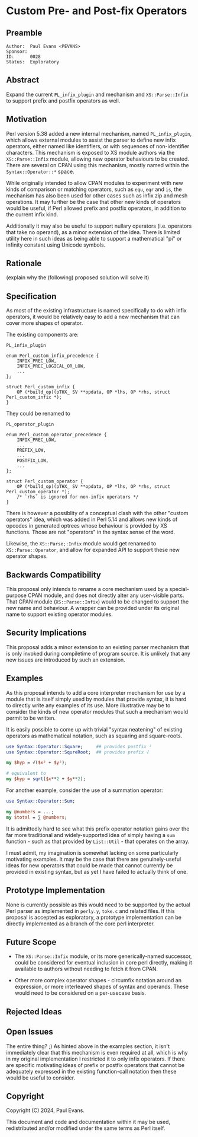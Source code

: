 # Custom Pre- and Post-fix Operators

## Preamble

    Author:  Paul Evans <PEVANS>
    Sponsor:
    ID:      0028
    Status:  Exploratory

## Abstract

Expand the current `PL_infix_plugin` and mechanism and `XS::Parse::Infix` to support prefix and postfix operators as well.

## Motivation

Perl version 5.38 added a new internal mechanism, named `PL_infix_plugin`, which allows external modules to assist the parser to define new infix operators, either named like identifiers, or with sequences of non-identifier characters. This mechanism is exposed to XS module authors via the `XS::Parse::Infix` module, allowing new operator behaviours to be created. There are several on CPAN using this mechanism, mostly named within the `Syntax::Operator::*` space.

While originally intended to allow CPAN modules to experiment with new kinds of comparison or matching operators, such as `equ`, `eqr` and `is`, the mechanism has also been used for other cases such as infix zip and mesh operations. It may further be the case that other new kinds of operators would be useful, if Perl allowed prefix and postfix operators, in addition to the current infix kind.

Additionally it may also be useful to support nullary operators (i.e. operators that take no operand), as a minor extension of the idea. There is limited utility here in such ideas as being able to support a mathematical "pi" or infinity constant using Unicode symbols.

## Rationale

(explain why the (following) proposed solution will solve it)

## Specification

As most of the existing infrastructure is named specifically to do with infix operators, it would be relatively easy to add a new mechanism that can cover more shapes of operator.

The existing components are:

```
PL_infix_plugin

enum Perl_custom_infix_precedence {
    INFIX_PREC_LOW,
    INFIX_PREC_LOGICAL_OR_LOW,
    ...
};

struct Perl_custom_infix {
    OP (*build_op)(pTHX_ SV **opdata, OP *lhs, OP *rhs, struct Perl_custom_infix *);
}
```

They could be renamed to

```
PL_operator_plugin

enum Perl_custom_operator_precedence {
    INFIX_PREC_LOW,
    ...
    PREFIX_LOW,
    ...
    POSTFIX_LOW,
    ...
};

struct Perl_custom_operator {
    OP (*build_op)(pTHX_ SV **opdata, OP *lhs, OP *rhs, struct Perl_custom_operator *);
    /* `rhs` is ignored for non-infix operators */
}
```

There is however a possiblity of a conceptual clash with the other "custom operators" idea, which was added in Perl 5.14 and allows new kinds of opcodes in generated optrees whose behaviour is provided by XS functions. Those are not "operators" in the syntax sense of the word.

Likewise, the `XS::Parse;:Infix` module would get renamed to `XS::Parse::Operator`, and allow for expanded API to support these new operator shapes.

## Backwards Compatibility

This proposal only intends to rename a core mechanism used by a special-purpose CPAN module, and does not directly alter any user-visible parts. That CPAN module (`XS::Parse::Infix`) would to be changed to support the new name and behaviour. A wrapper can be provided under its original name to support existing operator modules.

## Security Implications

This proposal adds a minor extension to an existing parser mechanism that is only invoked during compiletime of program source. It is unlikely that any new issues are introduced by such an extension.

## Examples

As this proposal intends to add a core interpreter mechanism for use by a module that is itself simply used by modules that provide syntax, it is hard to directly write any examples of its use. More illustrative may be to consider the kinds of new operator modules that such a mechanism would permit to be written.

It is easily possible to come up with trivial "syntax neatening" of existing operators as mathematical notation, such as squaring and square-roots.

```perl
use Syntax::Operator::Square;     ## provides postfix ²
use Syntax::Operator::SqureRoot;  ## provides prefix √

my $hyp = √($x² + $y²);

# equivalent to
my $hyp = sqrt($x**2 + $y**2);
```

For another example, consider the use of a summation operator:

```perl
use Syntax::Operator::Sum;

my @numbers = ...;
my $total = ∑ @numbers;
```

It is admittedly hard to see what this prefix operator notation gains over the far more traditional and widely-supported idea of simply having a `sum` function - such as that provided by `List::Util` - that operates on the array.

I must admit, my imagination is somewhat lacking on some particularly motivating examples. It may be the case that there are genuinely-useful ideas for new operators that could be made that cannot currently be provided in existing syntax, but as yet I have failed to actually think of one.

## Prototype Implementation

None is currently possible as this would need to be supported by the actual Perl parser as implemented in `perly.y`, `toke.c` and related files. If this proposal is accepted as exploratory, a prototype implementation can be directly implemented as a branch of the core perl interpreter.

## Future Scope

* The `XS::Parse::Infix` module, or its more generically-named successor, could be considered for eventual inclusion in core perl directly, making it available to authors without needing to fetch it from CPAN.

* Other more complex operator shapes - circumfix notation around an expression, or more interleaved shapes of syntax and operands. These would need to be considered on a per-usecase basis.

## Rejected Ideas

## Open Issues

The entire thing? ;) As hinted above in the examples section, it isn't immediately clear that this mechanism is even required at all, which is why in my original implementation I restricted it to only infix operators. If there are specific motivating ideas of prefix or postfix operators that cannot be adequately expressed in the existing function-call notation then these would be useful to consider.

## Copyright

Copyright (C) 2024, Paul Evans.

This document and code and documentation within it may be used, redistributed and/or modified under the same terms as Perl itself.
